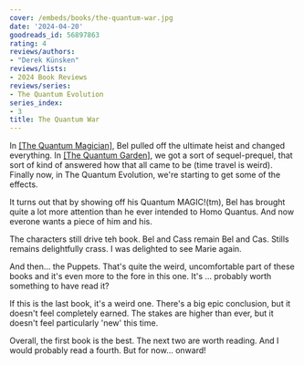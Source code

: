 ```yaml
---
cover: /embeds/books/the-quantum-war.jpg
date: '2024-04-20'
goodreads_id: 56897863
rating: 4
reviews/authors:
- "Derek Künsken"
reviews/lists:
- 2024 Book Reviews
reviews/series:
- The Quantum Evolution
series_index:
- 3
title: The Quantum War
---
```

In [[The Quantum Magician]](), Bel pulled off the ultimate heist and changed everything. In [[The Quantum Garden]](), we got a sort of sequel-prequel, that sort of kind of answered how that all came to be (time travel is weird). Finally now, in The Quantum Evolution, we're starting to get some of the effects. 

It turns out that by showing off his Quantum MAGIC!(tm), Bel has brought quite a lot more attention than he ever intended to Homo Quantus. And now everone wants a piece of him and his. 

The characters still drive teh book. Bel and Cass remain Bel and Cas. Stills remains delightfully crass. I was delighted to see Marie again. 

And then... the Puppets. That's quite the weird, uncomfortable part of these books and it's even more to the fore in this one. It's ... probably worth something to have read it? 

If this is the last book, it's a weird one. There's a big epic conclusion, but it doesn't feel completely earned. The stakes are higher than ever, but it doesn't feel particularly 'new' this time. 

Overall, the first book is the best. The next two are worth reading. And I would probably read a fourth. But for now... onward!

<!--more-->